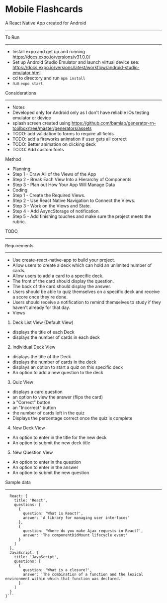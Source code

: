Mobile Flashcards
===
A React Native App created for Android
____

To Run
____
* Install expo and get up and running https://docs.expo.io/versions/v31.0.0/
* Set up Android Studio Emulator and launch virtual device see: https://docs.expo.io/versions/latest/workflow/android-studio-emulator.html
* cd to directory and run `npm install`
* run `expo start`

Considerations
_____
* Notes
 * Developed only for Android only as I don't have reliable iOs testing emulator or device
 * splash screen created using https://github.com/bamlab/generator-rn-toolbox/tree/master/generators/assets
 * TODO: add validation to forms to require all fields
 * TODO: add a fireworks animation if user gets all correct
 * TODO: Better animation on clicking deck
 * TODO: Add custom fonts

Method
* Planning
 * Step 1 - Draw All of the Views of the App
 * Step 2 - Break Each View Into a Hierarchy of Components
 * Step 3 - Plan out How Your App Will Manage Data
* Coding
 * Step 1 - Create the Required Views.
 * Step 2 - Use React Native Navigation to Connect the Views.
 * Step 3 - Work on the Views and State.
 * Step 4 - Add AsyncStorage of notification.
 * Step 5 - Add finishing touches and make sure the project meets the rubric.

TODO
____

Requirements
____
* Use create-react-native-app to build your project.
* Allow users to create a deck which can hold an unlimited number of cards.
* Allow users to add a card to a specific deck.
* The front of the card should display the question.
* The back of the card should display the answer.
* Users should be able to quiz themselves on a specific deck and receive a score once they're done.
* Users should receive a notification to remind themselves to study if they haven't already for that day.
* Views
 1. Deck List View (Default View)
   * displays the title of each Deck
   * displays the number of cards in each deck
 2. Individual Deck View
   * displays the title of the Deck
   * displays the number of cards in the deck
   * displays an option to start a quiz on this specific deck
   * An option to add a new question to the deck
 3. Quiz View
   * displays a card question
   * an option to view the answer (flips the card)
   * a "Correct" button
   * an "Incorrect" button
   * the number of cards left in the quiz
   * Displays the percentage correct once the quiz is complete
  4. New Deck View
   * An option to enter in the title for the new deck
   * An option to submit the new deck title
  5. New Question View
   * An option to enter in the question
   * An option to enter in the answer
   * An option to submit the new question

Sample data
____
```{
  React: {
    title: 'React',
    questions: [
      {
        question: 'What is React?',
        answer: 'A library for managing user interfaces'
      },
      {
        question: 'Where do you make Ajax requests in React?',
        answer: 'The componentDidMount lifecycle event'
      }
    ]
  },
  JavaScript: {
    title: 'JavaScript',
    questions: [
      {
        question: 'What is a closure?',
        answer: 'The combination of a function and the lexical environment within which that function was declared.'
      }
    ]
  }
}```
